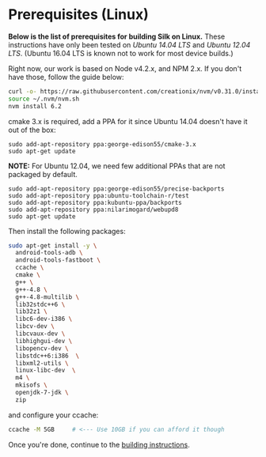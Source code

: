 # Prerequisites (Linux)

**Below is the list of prerequisites for building Silk on Linux.**
These instructions have only been tested on *Ubuntu 14.04 LTS* and *Ubuntu 12.04 LTS*. (Ubuntu 16.04 LTS is known not to work for most device builds.)

Right now, our work is based on Node v4.2.x, and NPM 2.x. If you don't have those, follow the guide below:

```bash
curl -o- https://raw.githubusercontent.com/creationix/nvm/v0.31.0/install.sh | bash
source ~/.nvm/nvm.sh
nvm install 6.2
```

cmake 3.x is required, add a PPA for it since Ubuntu 14.04 doesn't have it out of the box:
```
sudo add-apt-repository ppa:george-edison55/cmake-3.x
sudo apt-get update
```

**NOTE:** For Ubuntu 12.04, we need few additional PPAs that are not packaged by default.
```
sudo add-apt-repository ppa:george-edison55/precise-backports
sudo add-apt-repository ppa:ubuntu-toolchain-r/test
sudo add-apt-repository ppa:kubuntu-ppa/backports
sudo add-apt-repository ppa:nilarimogard/webupd8
sudo apt-get update
```

Then install the following packages:
```bash
sudo apt-get install -y \
  android-tools-adb \
  android-tools-fastboot \
  ccache \
  cmake \
  g++ \
  g++-4.8 \
  g++-4.8-multilib \
  lib32stdc++6 \
  lib32z1 \
  libc6-dev-i386 \
  libcv-dev \
  libcvaux-dev \
  libhighgui-dev \
  libopencv-dev \
  libstdc++6:i386  \
  libxml2-utils \
  linux-libc-dev  \
  m4 \
  mkisofs \
  openjdk-7-jdk \
  zip
```

and configure your ccache:
```bash
ccache -M 5GB     # <--- Use 10GB if you can afford it though
```

Once you're done, continue to the [building instructions](build-instructions-linux-osx.md).
